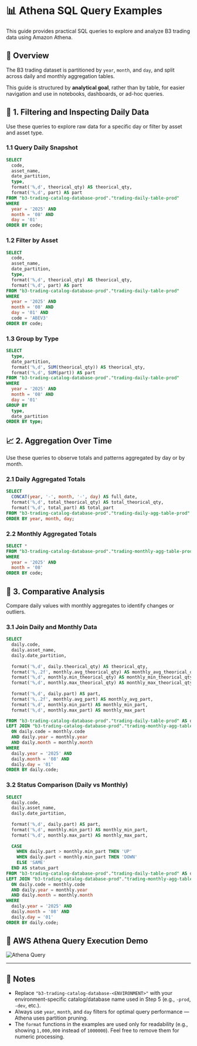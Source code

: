 # 📊 Athena SQL Query Examples

This guide provides practical SQL queries to explore and analyze B3 trading data using Amazon Athena.

## 🧭 Overview

The B3 trading dataset is partitioned by `year`, `month`, and `day`, and split across daily and monthly aggregation tables.

This guide is structured by **analytical goal**, rather than by table, for easier navigation and use in notebooks, dashboards, or ad-hoc queries.

## 📅 1. Filtering and Inspecting Daily Data

Use these queries to explore raw data for a specific day or filter by asset and asset type.

### 1.1 Query Daily Snapshot

```sql
SELECT 
  code,
  asset_name,
  date_partition,
  type,
  format('%,d', theorical_qty) AS theorical_qty,
  format('%,d', part) AS part
FROM "b3-trading-catalog-database-prod"."trading-daily-table-prod"
WHERE 
  year = '2025' AND 
  month = '08' AND 
  day = '01'
ORDER BY code;
```

### 1.2 Filter by Asset

```sql
SELECT 
  code,
  asset_name,
  date_partition,
  type,
  format('%,d', theorical_qty) AS theorical_qty,
  format('%,d', part) AS part
FROM "b3-trading-catalog-database-prod"."trading-daily-table-prod"
WHERE 
  year = '2025' AND 
  month = '08' AND 
  day = '01' AND
  code = 'ABEV3'
ORDER BY code;
```

### 1.3 Group by Type

```sql
SELECT 
  type,
  date_partition,
  format('%,d', SUM(theorical_qty)) AS theorical_qty,
  format('%,d', SUM(part)) AS part
FROM "b3-trading-catalog-database-prod"."trading-daily-table-prod"
WHERE 
  year = '2025' AND 
  month = '08' AND 
  day = '01'
GROUP BY 
  type, 
  date_partition
ORDER BY type;
```

## 📈 2. Aggregation Over Time

Use these queries to observe totals and patterns aggregated by day or by month.

### 2.1 Daily Aggregated Totals

```sql
SELECT
  CONCAT(year, '-', month, '-', day) AS full_date,
  format('%,d', total_theorical_qty) AS total_theorical_qty,
  format('%,d', total_part) AS total_part
FROM "b3-trading-catalog-database-prod"."trading-daily-agg-table-prod"
ORDER BY year, month, day;
```

### 2.2 Monthly Aggregated Totals

```sql
SELECT *
FROM "b3-trading-catalog-database-prod"."trading-monthly-agg-table-prod"
WHERE 
  year = '2025' AND 
  month = '08'
ORDER BY code;
```

## 🔄 3. Comparative Analysis

Compare daily values with monthly aggregates to identify changes or outliers.

### 3.1 Join Daily and Monthly Data

```sql
SELECT 
  daily.code,
  daily.asset_name,
  daily.date_partition,
  
  format('%,d', daily.theorical_qty) AS theorical_qty,
  format('%,.2f', monthly.avg_theorical_qty) AS monthly_avg_theorical_qty,
  format('%,d', monthly.min_theorical_qty) AS monthly_min_theorical_qty,
  format('%,d', monthly.max_theorical_qty) AS monthly_max_theorical_qty,
  
  format('%,d', daily.part) AS part,
  format('%,.2f', monthly.avg_part) AS monthly_avg_part,
  format('%,d', monthly.min_part) AS monthly_min_part,
  format('%,d', monthly.max_part) AS monthly_max_part

FROM "b3-trading-catalog-database-prod"."trading-daily-table-prod" AS daily
LEFT JOIN "b3-trading-catalog-database-prod"."trading-monthly-agg-table-prod" AS monthly
  ON daily.code = monthly.code
  AND daily.year = monthly.year
  AND daily.month = monthly.month
WHERE 
  daily.year = '2025' AND 
  daily.month = '08' AND 
  daily.day = '01'
ORDER BY daily.code;
```

### 3.2 Status Comparison (Daily vs Monthly)

```sql
SELECT 
  daily.code,
  daily.asset_name,
  daily.date_partition,
  
  format('%,d', daily.part) AS part,
  format('%,d', monthly.min_part) AS monthly_min_part,
  format('%,d', monthly.max_part) AS monthly_max_part,
  
  CASE 
    WHEN daily.part > monthly.min_part THEN 'UP'
    WHEN daily.part < monthly.min_part THEN 'DOWN'
    ELSE 'SAME'
  END AS status_part
FROM "b3-trading-catalog-database-prod"."trading-daily-table-prod" AS daily
LEFT JOIN "b3-trading-catalog-database-prod"."trading-monthly-agg-table-prod" AS monthly
  ON daily.code = monthly.code
  AND daily.year = monthly.year
  AND daily.month = monthly.month
WHERE 
  daily.year = '2025' AND 
  daily.month = '08' AND 
  daily.day = '01'
ORDER BY daily.code;
```

## 🎥 AWS Athena Query Execution Demo

![Athena Query](images/athena-query.gif)

---

## 📘 Notes

- Replace `"b3-trading-catalog-database-<ENVIRONMENT>"` with your environment-specific catalog/database name used in Step 5 (e.g., `-prod`, `-dev`, etc.).
- Always use `year`, `month`, and `day` filters for optimal query performance — Athena uses partition pruning.
- The `format` functions in the examples are used only for readability (e.g., showing `1,000,000` instead of `1000000`). Feel free to remove them for numeric processing.
